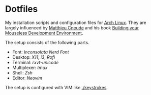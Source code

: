 # Dotfiles
My installation scripts and configuration files for [Arch Linux](https://archlinux.org/). They are largely influenced by [Matthieu Cneude](https://github.com/Phantas0s) and his book [Building your Mouseless Development Environment](https://themouseless.dev/).

The setup consists of the following parts.

- Font: *Inconsolata Nerd Font*
- Desktop: *X11*, *i3*, *Rofi*
- Terminal: *rxvt-unicode*
- Multiplexer: *tmux*
- Shell: *Zsh*
- Editor: *Neovim*

The setup is configured with VIM like [./keystrokes](keystrokes.md).


